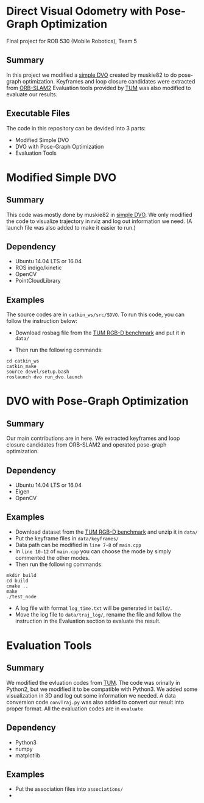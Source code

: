 # Direct Visual Odometry with Pose-Graph Optimization
Final project for ROB 530 (Mobile Robotics), Team 5

## Summary
In this project we modified a [simple DVO](https://github.com/muskie82/simple_dvo) created by muskie82 to do pose-graph optimization. Keyframes and loop closure candidates were extracted from [ORB-SLAM2](https://github.com/raulmur/ORB_SLAM2) 
Evaluation tools provided by [TUM](https://vision.in.tum.de/data/datasets/rgbd-dataset/tools) was also modified to evaluate our results.

## Executable Files
The code in this repository can be devided into 3 parts:
* Modified Simple DVO
* DVO with Pose-Graph Optimization
* Evaluation Tools

# Modified Simple DVO

## Summary
This code was mostly done by muskie82 in [simple DVO](https://github.com/muskie82/simple_dvo). We only modified the code to visualize trajectory in rviz and log out information we need. (A launch file was also added to make it easier to run.)

## Dependency
* Ubuntu 14.04 LTS or 16.04
* ROS indigo/kinetic
* OpenCV
* PointCloudLibrary

## Examples
The source codes are in ```catkin_ws/src/SDVO```. To run this code, you can follow the instruction below:
* Download rosbag file from the [TUM RGB-D benchmark](https://vision.in.tum.de/rgbd/dataset/freiburg2/rgbd_dataset_freiburg2_desk.bag) and put it in ```data/``` 

* Then run the following commands:
```
cd catkin_ws
catkin_make
source devel/setup.bash
roslaunch dvo run_dvo.launch
```

# DVO with Pose-Graph Optimization

## Summary
Our main contributions are in here. We extracted keyframes and loop closure candidates from ORB-SLAM2 and operated pose-graph optimization.

## Dependency
* Ubuntu 14.04 LTS or 16.04
* Eigen
* OpenCV

## Examples
* Download dataset from the [TUM RGB-D benchmark](https://vision.in.tum.de/rgbd/dataset/freiburg2/rgbd_dataset_freiburg2_desk.tgz) and unzip it in ```data/```
* Put the keyframe files in ```data/keyframes/```
* Data path can be modified in ```line 7-8``` of ```main.cpp```
* In ```line 10-12``` of ```main.cpp``` you can choose the mode by simply commented the other modes.
* Then run the following commands:
```
mkdir build
cd build
cmake ..
make
./test_node
```
* A log file with format ```log_time.txt``` will be generated in ```build/```. 
* Move the log file to ```data/traj_log/```, rename the file and follow the instruction in the Evaluation section to evaluate the result.

# Evaluation Tools

## Summary
We modified the evluation codes from [TUM](https://vision.in.tum.de/data/datasets/rgbd-dataset/tools). The code was orinally in Python2, but we modified it to be compatible with Python3. We added some visualization in 3D and log out some information we needed. A data conversion code ```convTraj.py``` was also added to convert our result into proper format. All the evaluation codes are in ```evaluate```

## Dependency
* Python3
* numpy
* matplotlib
## Examples
* Put the association files into ```associations/```
* 




